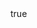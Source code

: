---
info:
  name: F-16A FIGHTING FALCON
  image: /img/aircraft/multirole/usa/5_f-16a_fighting_falcon.png
  class: Многоцелевой
  country: США
  cost: 100
  year: 1978

body:
  hp: 10
  armor_front: 0
  armor_side: 0
  armor_rear: 0
  armor_top: 0
  ecm: 20
  stealth: Плохо
  air_detection: Хорошо
  speed: 1000
  turn_radius: 350
  fuel: 5000
  tot: 150

autocannon:
  name: M61A1 Vulcan
  attr_fg: true
  ammo: 564
  range_ground: 2100
  range_helicopters: 1575
  range_airplanes: 2800
  accuracy: 40
  stabilizer: 40
  he_power: 1
  suppression: 92
  rate_of_fire: 4028

cluster_bomb:
  name: Mk 20 Rockeye II
  attr_ptk: true
  attr_kass: true
  ammo: 4
  range_ground: 3500
  accuracy: 25
  ap_power: 6
  suppression: 300
  rate_of_fire: 42

aam:
  name: AIM-9J
  attr_fg: true
  attr_smn: true
  ammo: 4
  range_helicopters: 2100
  range_airplanes: 3500
  accuracy: 40
  stabilizer: 40
  he_power: 4
  suppression: 160
  rate_of_fire: 30
---